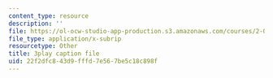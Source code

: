 ```yaml
---
content_type: resource
description: ''
file: https://ol-ocw-studio-app-production.s3.amazonaws.com/courses/2-003sc-engineering-dynamics-fall-2011/22f2dfc843d9fffd7e567be5c18c898f_Fo-Y6kEMURk.srt
file_type: application/x-subrip
resourcetype: Other
title: 3play caption file
uid: 22f2dfc8-43d9-fffd-7e56-7be5c18c898f
---
```


